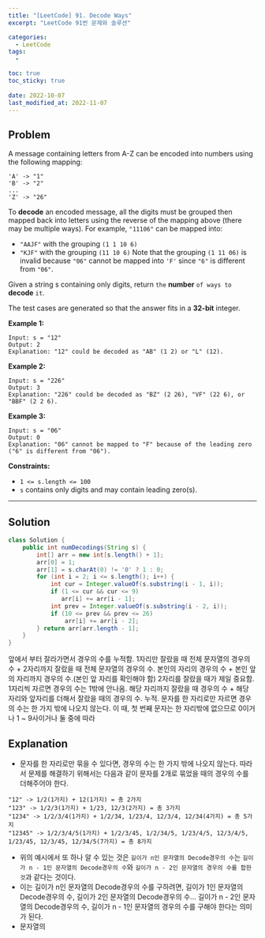 ```yaml
---
title: "[LeetCode] 91. Decode Ways"
excerpt: "LeetCode 91번 문제와 솔루션"

categories:
  - LeetCode
tags:
  - 

toc: true
toc_sticky: true
 
date: 2022-10-07
last_modified_at: 2022-11-07
---
```

## **Problem**
A message containing letters from A-Z can be encoded into numbers using the following mapping:
```
'A' -> "1"
'B' -> "2"
...
'Z' -> "26"
```
To **decode** an encoded message, all the digits must be grouped then mapped back into letters using the reverse of the mapping above (there may be multiple ways). For example, `"11106"` can be mapped into:

- `"AAJF"` with the grouping `(1 1 10 6)`
- `"KJF"` with the grouping `(11 10 6)`
Note that the grouping `(1 11 06)` is invalid because `"06"` cannot be mapped into `'F'` since `"6"` is different from `"06"`.

Given a string s containing only digits, return `the` **number** `of ways to` **decode** `it`.

The test cases are generated so that the answer fits in a **32-bit** integer.

**Example 1:**
```
Input: s = "12"
Output: 2
Explanation: "12" could be decoded as "AB" (1 2) or "L" (12).
```
**Example 2:**
```
Input: s = "226"
Output: 3
Explanation: "226" could be decoded as "BZ" (2 26), "VF" (22 6), or "BBF" (2 2 6).
```
**Example 3:**
```
Input: s = "06"
Output: 0
Explanation: "06" cannot be mapped to "F" because of the leading zero ("6" is different from "06").
```
**Constraints:**
- `1 <= s.length <= 100`
- `s` contains only digits and may contain leading zero(s).

---
## **Solution**
```java
class Solution {
    public int numDecodings(String s) {
        int[] arr = new int[s.length() + 1];
        arr[0] = 1;
        arr[1] = s.charAt(0) != '0' ? 1 : 0;
        for (int i = 2; i <= s.length(); i++) {
            int cur = Integer.valueOf(s.substring(i - 1, i));
            if (1 <= cur && cur <= 9)
               arr[i] += arr[i - 1];  
            int prev = Integer.valueOf(s.substring(i - 2, i));
            if (10 <= prev && prev <= 26)
                arr[i] += arr[i - 2];
        } return arr[arr.length - 1];
    }
}
```
앞에서 부터 잘라가면서 경우의 수를 누적함.
1자리만 잘랐을 때 전체 문자열의 경우의 수 + 2자리까지 잘랐을 때 전체 문자열의 경우의 수.
본인의 자리의 경우의 수 + 본인 앞의 자리까지 경우의 수.(본인 앞 자리를 확인해야 함)
2자리를 잘랐을 때가 제일 중요함. 1자리씩 자르면 경우의 수는 1밖에 안나옴.
해당 자리까지 잘랐을 때 경우의 수 + 해당 자리와 앞자리를 더해서 잘랐을 때의 경우의 수. 누적.
문자를 한 자리로만 자르면 경우의 수는 한 가지 밖에 나오지 않는다.
이 때, 첫 번째 문자는 한 자리밖에 없으므로 0이거나 1 ~ 9사이거나 둘 중에 따라
## **Explanation**
- 문자를 한 자리로만 묶을 수 있다면, 경우의 수는 한 가지 밖에 나오지 않는다. 따라서 문제를 해결하기 위해서는 다음과 같이 문자를 2개로 묶었을 때의 경우의 수를 더해주어야 한다.
```
"12" -> 1/2(1가지) + 12(1가지) = 총 2가지
"123" -> 1/2/3(1가지) + 1/23, 12/3(2가지) = 총 3가지
"1234" -> 1/2/3/4(1가지) + 1/2/34, 1/23/4, 12/3/4, 12/34(4가지) = 총 5가지
"12345" -> 1/2/3/4/5(1가지) + 1/2/3/45, 1/2/34/5, 1/23/4/5, 12/3/4/5, 1/23/45, 12/3/45, 12/34/5(7가지) = 총 8가지
```
- 위의 예시에서 또 하나 알 수 있는 것은 `길이가 n인 문자열의 Decode경우의 수`는 `길이가 n - 1인 문자열의 Decode경우의 수`와 `길이가 n - 2인 문자열의 경우의 수를 합한 것`과 같다는 것이다.
- 이는 길이가 n인 문자열의 Decode경우의 수를 구하려면, 길이가 1인 문자열의 Decode경우의 수, 길이가 2인 문자열의 Decode경우의 수... 길이가 n - 2인 문자열의 Decode경우의 수, 길이가 n - 1인 문자열의 경우의 수를 구해야 한다는 의미가 된다.
- 문자열의 